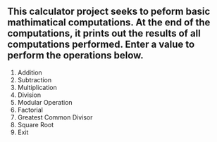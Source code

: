 This calculator project seeks to peform basic mathimatical computations. 
At the end of the computations, it prints out the results of all computations performed.
Enter a value to perform the operations below. 
----------------------
1. Addition
2. Subtraction
3. Multiplication
4. Division
5. Modular Operation
6. Factorial
7. Greatest Common Divisor
8. Square Root
0. Exit


